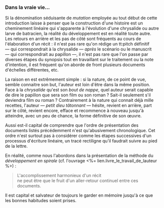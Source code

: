 <!-- Page: Conclusion -->

### Dans la vraie vie…

Si la dénomination séduisante de *mutation* employée au tout début de cette introduction laisse à penser que la construction d'une histoire est un cheminement linéaire qui s'apparente à l'évolution d'une chrysalide ou autre larve de batracien, la réalité du développement est en réalité toute autre. Les retours en arrière et les pas de côté sont fréquents au cours de l'élaboration d'un récit : il n'est pas rare qu'on rédige un tt:pitch définitif — qui correspondrait à la chrysalide — *après* le scénario ou le manuscrit — qui correspondrait au papillon —, il n'est pas rare que l'on passe par diverses étapes du synopsis tout en travaillant sur le traitement ou la note d'intention, il est fréquent qu'on aborde de front plusieurs documents d'échelles différentes, etc.

La raison en est extrêmement simple : si la nature, de ce point de vue, semble connaitre son but, l'auteur est loin d'être dans la même position. Face à la *chrysalide* qu'est son *bout de nappe*, quel auteur serait capable de dire le papillon que sera son film ou son roman ? Sait-il seulement s'il deviendra film ou roman ? Contrairement à la nature qui connait déjà mille recettes, l'auteur — *petit dieu tâtonnant* — hésite, revient en arrière, part sur le côté, revient encore, efface et recommence à nouveau jusqu'à atteindre, avec un peu de chance, la forme définitive de son œuvre. 

Aussi est-il capital de comprendre que l'ordre de présentation des documents listés précédemment n'est qu'abusivement chronologique. Cet ordre n'est surtout pas à considérer comme les étapes successives d'un processus d'écriture linéaire, un tracé rectiligne qu'il faudrait suivre au pied de la lettre.

En réalité, comme nous l'abordons dans la présentation de la méthode du *développement en spirale* (cf. l'ouvrage <%= lien.livre_le_travail_de_lauteur %>) :

> L'accomplissement harmonieux d'un récit<br>ne peut être que le fruit d'un aller-retour continuel entre ces documents.

Il est capital et salvateur de toujours le garder en mémoire jusqu'à ce que les bonnes habitudes soient prises.
